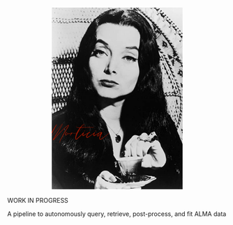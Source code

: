<p align="center">
   <img width = "300" src="https://github.com/jeffjennings/morticia/blob/main/docs/images/tea_time.png?raw=true"/>		   
 </p>

WORK IN PROGRESS

A pipeline to autonomously query, retrieve, post-process, and fit ALMA data
